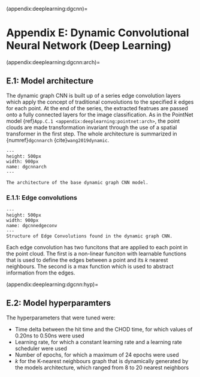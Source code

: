 (appendix:deeplearning:dgcnn)=
# Appendix E: Dynamic Convolutional Neural Network (Deep Learning)

(appendix:deeplearning:dgcnn:arch)=
## E.1: Model architecture 

The dynamic graph CNN is built up of a series edge convolution layers which apply the concept of traditional convolutions to the specified $k$ edges for each point. At the end of the series, the extracted featrues are passed onto a fully connected layers for the image classification. As in the PointNet model {ref}`App.C.1 <appendix:deeplearning:pointnet:arch>`, the point clouds are made transformation invariant through the use of a spatial transformer in the first step. The whole architecture is summarized in {numref}`dgcnnarch` {cite}`wang2019dynamic`. 

```{figure} ../images/dgcnnarch.png
---
height: 500px
width: 900px
name: dgcnnarch
---

The architecture of the base dynamic graph CNN model. 
```

### E.1.1: Edge convolutions 

```{figure} ../images/dgcnnedgeconv.png
---
height: 500px
width: 900px
name: dgcnnedgeconv
---
Structure of Edge Convolutions found in the dynamic graph CNN. 
```
Each edge convolution has two funcitons that are applied to each point in the point cloud. The first is a non-linear funciton with learnable functions that is used to define the edges between a point and its $k$ nearest neighbours. The second is a max function which is used to abstract information from the edges.

(appendix:deeplearning:dgcnn:hyp)=
## E.2: Model hyperparamters 

The hyperparameters that were tuned were:

- Time delta between the hit time and the CHOD time, for which values of 0.20ns to 0.50ns were used
- Learning rate, for which a constant learning rate and a learning rate scheduler were used
- Number of epochs, for which a maximum of 24 epochs were used
- $k$ for the K-nearest neighbours graph that is dynamically generated by the models architecture, which ranged from 8 to 20 nearest neighbors 
